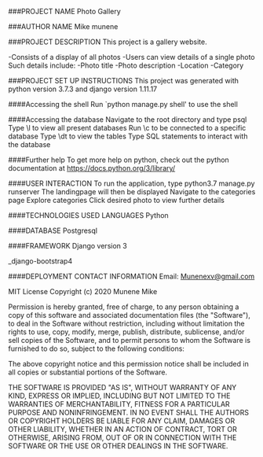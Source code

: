 ###PROJECT NAME
Photo Gallery

###AUTHOR NAME
Mike munene

###PROJECT DESCRIPTION
This project is a gallery website.

-Consists of a display of all photos -Users can view details of a single photo Such details include: -Photo title -Photo description -Location -Category

###PROJECT SET UP INSTRUCTIONS
This project was generated with python version 3.7.3 and django version 1.11.17

####Accessing the shell
Run `python manage.py shell' to use the shell

####Accessing the database
Navigate to the root directory and type psql Type \l to view all present databases Run \c to be connected to a specific database Type \dt to view the tables Type SQL statements to interact with the database

####Further help
To get more help on python, check out the python documentation at https://docs.python.org/3/library/

####USER INTERACTION
To run the application, type python3.7 manage.py runserver The landingpage will then be displayed Navigate to the categories page Explore categories Click desired photo to view further details

####TECHNOLOGIES USED
LANGUAGES
Python

####DATABASE
Postgresql

####FRAMEWORK
Django version 3

_django-bootstrap4

####DEPLOYMENT
CONTACT INFORMATION Email: Munenexv@gmail.com

MIT License Copyright (c) 2020 Munene Mike

Permission is hereby granted, free of charge, to any person obtaining a copy of this software and associated documentation files (the "Software"), to deal in the Software without restriction, including without limitation the rights to use, copy, modify, merge, publish, distribute, sublicense, and/or sell copies of the Software, and to permit persons to whom the Software is furnished to do so, subject to the following conditions:

The above copyright notice and this permission notice shall be included in all copies or substantial portions of the Software.

THE SOFTWARE IS PROVIDED "AS IS", WITHOUT WARRANTY OF ANY KIND, EXPRESS OR IMPLIED, INCLUDING BUT NOT LIMITED TO THE WARRANTIES OF MERCHANTABILITY, FITNESS FOR A PARTICULAR PURPOSE AND NONINFRINGEMENT. IN NO EVENT SHALL THE AUTHORS OR COPYRIGHT HOLDERS BE LIABLE FOR ANY CLAIM, DAMAGES OR OTHER LIABILITY, WHETHER IN AN ACTION OF CONTRACT, TORT OR OTHERWISE, ARISING FROM, OUT OF OR IN CONNECTION WITH THE SOFTWARE OR THE USE OR OTHER DEALINGS IN THE SOFTWARE.
